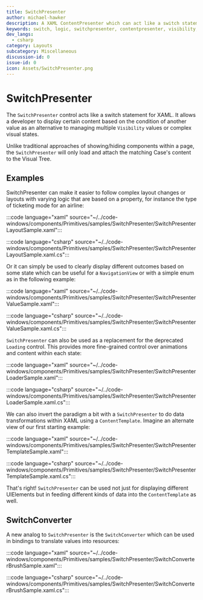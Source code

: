 ```yaml
---
title: SwitchPresenter
author: michael-hawker
description: A XAML ContentPresenter which can act like a switch statement for showing different UI based on a condition.
keywords: switch, logic, switchpresenter, contentpresenter, visibility, triggers, converters
dev_langs:
  - csharp
category: Layouts
subcategory: Miscellaneous
discussion-id: 0
issue-id: 0
icon: Assets/SwitchPresenter.png
---
```


# SwitchPresenter

The `SwitchPresenter` control acts like a switch statement for XAML. It allows a developer to display certain content based on the condition of another value as an alternative to managing multiple `Visibility` values or complex visual states.

Unlike traditional approaches of showing/hiding components within a page, the `SwitchPresenter` will only load and attach the matching Case's content to the Visual Tree.

## Examples

SwitchPresenter can make it easier to follow complex layout changes or layouts with varying logic that are based on a property, for instance the type of ticketing mode for an airline:

:::code language="xaml" source="~/../code-windows/components/Primitives/samples/SwitchPresenter/SwitchPresenterLayoutSample.xaml":::

:::code language="csharp" source="~/../code-windows/components/Primitives/samples/SwitchPresenter/SwitchPresenterLayoutSample.xaml.cs":::

Or it can simply be used to clearly display different outcomes based on some state which can be useful for a `NavigationView` or with a simple enum as in the following example:

:::code language="xaml" source="~/../code-windows/components/Primitives/samples/SwitchPresenter/SwitchPresenterValueSample.xaml":::

:::code language="csharp" source="~/../code-windows/components/Primitives/samples/SwitchPresenter/SwitchPresenterValueSample.xaml.cs":::

`SwitchPresenter` can also be used as a replacement for the deprecated `Loading` control. This provides more fine-grained control over animations and content within each state:

:::code language="xaml" source="~/../code-windows/components/Primitives/samples/SwitchPresenter/SwitchPresenterLoaderSample.xaml":::

:::code language="csharp" source="~/../code-windows/components/Primitives/samples/SwitchPresenter/SwitchPresenterLoaderSample.xaml.cs":::

We can also invert the paradigm a bit with a `SwitchPresenter` to do data transformations within XAML using a `ContentTemplate`. Imagine an alternate view of our first starting example:

:::code language="xaml" source="~/../code-windows/components/Primitives/samples/SwitchPresenter/SwitchPresenterTemplateSample.xaml":::

:::code language="csharp" source="~/../code-windows/components/Primitives/samples/SwitchPresenter/SwitchPresenterTemplateSample.xaml.cs":::

That's right! `SwitchPresenter` can be used not just for displaying different UIElements but in feeding different kinds of data into the `ContentTemplate` as well.

## SwitchConverter

A new analog to `SwitchPresenter` is the `SwitchConverter` which can be used in bindings to translate values into resources:

:::code language="xaml" source="~/../code-windows/components/Primitives/samples/SwitchPresenter/SwitchConverterBrushSample.xaml":::

:::code language="csharp" source="~/../code-windows/components/Primitives/samples/SwitchPresenter/SwitchConverterBrushSample.xaml.cs":::


